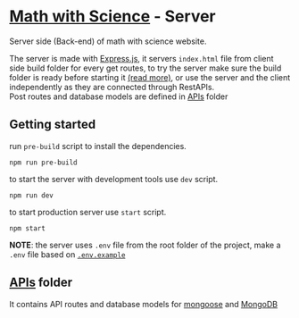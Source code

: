 # [Math with Science](https://www.mathwithscience.com/) - Server
Server side (Back-end) of math with science website.

The server is made with [Express.js](https://expressjs.com/), it servers `index.html` file from client side build folder for every get routes, to try the server make sure the build folder is ready before starting it [(read more)](https://github.com/rawand-faraidun/mathwithscience/tree/main/client#readme), or use the server and the client independently as they are connected through RestAPIs.  
Post routes and database models are defined in [APIs](https://github.com/rawand-faraidun/mathwithscience/tree/main/server/APIs) folder

## Getting started
run `pre-build` script to install the dependencies.
```npm
npm run pre-build
```

to start the server with development tools use `dev` script.
```npm
npm run dev
```

to start production server use `start` script.
```npm
npm start
```

**NOTE**: the server uses `.env` file from the root folder of the project, make a `.env` file based on [`.env.example`](https://github.com/rawand-faraidun/mathwithscience/blob/main/.env.example) 


## [APIs](https://github.com/rawand-faraidun/mathwithscience/tree/main/server/APIs) folder
It contains API routes and database models for [mongoose](https://mongoosejs.com/) and [MongoDB](https://www.mongodb.com/)